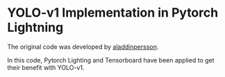 <meta name="google-site-verification" content="VWM3VeSm3HkR2hBbPvXXgfg-1xdX-yjpBqDkNXAJSsc" />

# YOLO-v1 Implementation in Pytorch Lightning



The original code was developed by [aladdinpersson](https://github.com/aladdinpersson/Machine-Learning-Collection/tree/master/ML/Pytorch/object_detection/YOLO). 

In this code, Pytorch Lighting and Tensorboard have been applied to get their benefit with YOLO-v1.
